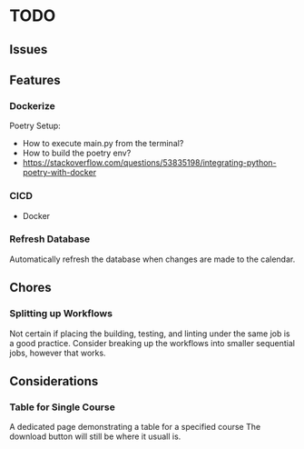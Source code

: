 # TODO
## Issues

## Features

### Dockerize
Poetry Setup:
- How to execute main.py from the terminal?
- How to build the poetry env?
- https://stackoverflow.com/questions/53835198/integrating-python-poetry-with-docker


### CICD
- Docker

### Refresh Database
Automatically refresh the database when changes are made to the calendar.

## Chores

### Splitting up Workflows
Not certain if placing the building, testing, and linting under the same job is a good practice.
Consider breaking up the workflows into smaller sequential jobs, however that works.

## Considerations

### Table for Single Course
A dedicated page demonstrating a table for a specified course
The download button will still be where it usuall is.

